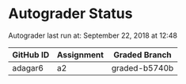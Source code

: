 # Autograder Status
Autograder last run at: September 22, 2018 at 12:48

| GitHub ID | Assignment | Graded Branch |
|-----------|------------|---------------|
| adagar6 | a2 | graded-b5740b | 
